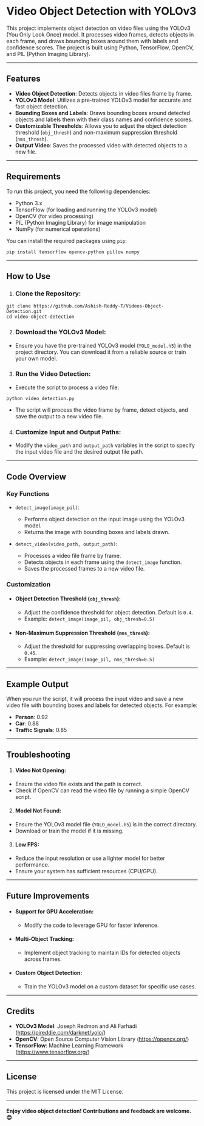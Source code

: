 # Video Object Detection with YOLOv3

This project implements object detection on video files using the YOLOv3 (You Only Look Once) model. It processes video frames, detects objects in each frame, and draws bounding boxes around them with labels and confidence scores. The project is built using Python, TensorFlow, OpenCV, and PIL (Python Imaging Library).

---

## Features

- **Video Object Detection**: Detects objects in video files frame by frame.
- **YOLOv3 Model**: Utilizes a pre-trained YOLOv3 model for accurate and fast object detection.
- **Bounding Boxes and Labels**: Draws bounding boxes around detected objects and labels them with their class names and confidence scores.
- **Customizable Thresholds**: Allows you to adjust the object detection threshold (`obj_thresh`) and non-maximum suppression threshold (`nms_thresh`).
- **Output Video**: Saves the processed video with detected objects to a new file.

---

## Requirements

To run this project, you need the following dependencies:

- Python 3.x
- TensorFlow (for loading and running the YOLOv3 model)
- OpenCV (for video processing)
- PIL (Python Imaging Library) for image manipulation
- NumPy (for numerical operations)

You can install the required packages using `pip`:

```
pip install tensorflow opencv-python pillow numpy
```

---

## How to Use

1. ### Clone the Repository:
```
git clone https://github.com/Ashish-Reddy-T/Videos-Object-Detection.git
cd video-object-detection
```

2. ### Download the YOLOv3 Model:
- Ensure you have the pre-trained YOLOv3 model (`YOLO_model.h5`) in the project directory. You can download it from a reliable source or train your own model.

3. ### Run the Video Detection:
- Execute the script to process a video file:
```
python video_detection.py
```
- The script will process the video frame by frame, detect objects, and save the output to a new video file.

4. ### Customize Input and Output Paths:
- Modify the `video_path` and `output_path` variables in the script to specify the input video file and the desired output file path.

---

## Code Overview

### Key Functions

- `detect_image(image_pil)`:
  - Performs object detection on the input image using the YOLOv3 model.
  - Returns the image with bounding boxes and labels drawn.

- `detect_video(video_path, output_path)`:
  - Processes a video file frame by frame.
  - Detects objects in each frame using the `detect_image` function.
  - Saves the processed frames to a new video file.

### Customization

- #### Object Detection Threshold (`obj_thresh`):
  - Adjust the confidence threshold for object detection. Default is `0.4`.
  - Example: `detect_image(image_pil, obj_thresh=0.5)`
- #### Non-Maximum Suppression Threshold (`nms_thresh`):
  - Adjust the threshold for suppressing overlapping boxes. Default is `0.45`.
  - Example: `detect_image(image_pil, nms_thresh=0.5)`

---

## Example Output

When you run the script, it will process the input video and save a new video file with bounding boxes and labels for detected objects. For example:

- __Person__: 0.92
- __Car__: 0.88
- __Traffic Signals__: 0.85

---

## Troubleshooting

1. #### Video Not Opening:
- Ensure the video file exists and the path is correct.
- Check if OpenCV can read the video file by running a simple OpenCV script.

2. #### Model Not Found:
- Ensure the YOLOv3 model file (`YOLO_model.h5`) is in the correct directory.
- Download or train the model if it is missing.

3. #### Low FPS:
- Reduce the input resolution or use a lighter model for better performance.
- Ensure your system has sufficient resources (CPU/GPU).

---

## Future Improvements

- #### Support for GPU Acceleration:
  - Modify the code to leverage GPU for faster inference.
- #### Multi-Object Tracking:
  - Implement object tracking to maintain IDs for detected objects across frames.
- #### Custom Object Detection:
  - Train the YOLOv3 model on a custom dataset for specific use cases.

---

## Credits

- __YOLOv3 Model__: Joseph Redmon and Ali Farhadi (https://pjreddie.com/darknet/yolo/)
- __OpenCV__: Open Source Computer Vision Library (https://opencv.org/)
- __TensorFlow__: Machine Learning Framework (https://www.tensorflow.org/)

---

## License

This project is licensed under the MIT License.

---

#### Enjoy video object detection! Contributions and feedback are welcome. 😊
  
